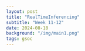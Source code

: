 ```yaml
---
layout: post
title: "RealTimeInferencing"
subtitle: "Week 11-12"
date: 2024-08-18
background: "/img/main1.png"
tags: gsoc
---
```

